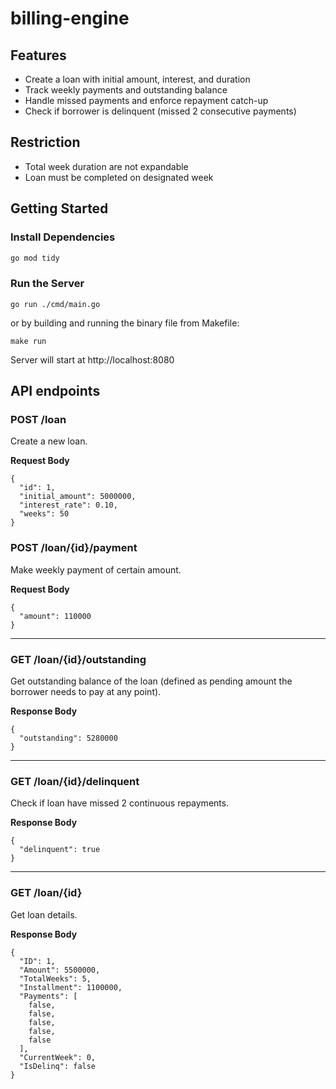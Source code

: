 # billing-engine

## Features

- Create a loan with initial amount, interest, and duration
- Track weekly payments and outstanding balance
- Handle missed payments and enforce repayment catch-up 
- Check if borrower is delinquent (missed 2 consecutive payments)

## Restriction

- Total week duration are not expandable
- Loan must be completed on designated week

## Getting Started

### Install Dependencies

```bash
go mod tidy
```

### Run the Server

```
go run ./cmd/main.go
```

or by building and running the binary file from Makefile:

```
make run
```

Server will start at http://localhost:8080

## API endpoints

### POST /loan

Create a new loan.

**Request Body**

```
{
  "id": 1,
  "initial_amount": 5000000,
  "interest_rate": 0.10,
  "weeks": 50
}
```

### POST /loan/{id}/payment

Make weekly payment of certain amount.

**Request Body**

```
{
  "amount": 110000
}
```

---

### GET /loan/{id}/outstanding

Get outstanding balance of the loan (defined as pending amount the borrower needs to pay at any point).

**Response Body**

```
{
  "outstanding": 5280000
}
```

---

### GET /loan/{id}/delinquent

Check if loan have missed 2 continuous repayments.

**Response Body**

```
{
  "delinquent": true
}
```

---

### GET /loan/{id}

Get loan details.

**Response Body**

```
{
  "ID": 1,
  "Amount": 5500000,
  "TotalWeeks": 5,
  "Installment": 1100000,
  "Payments": [
    false,
    false,
    false,
    false,
    false
  ],
  "CurrentWeek": 0,
  "IsDelinq": false
}
```
